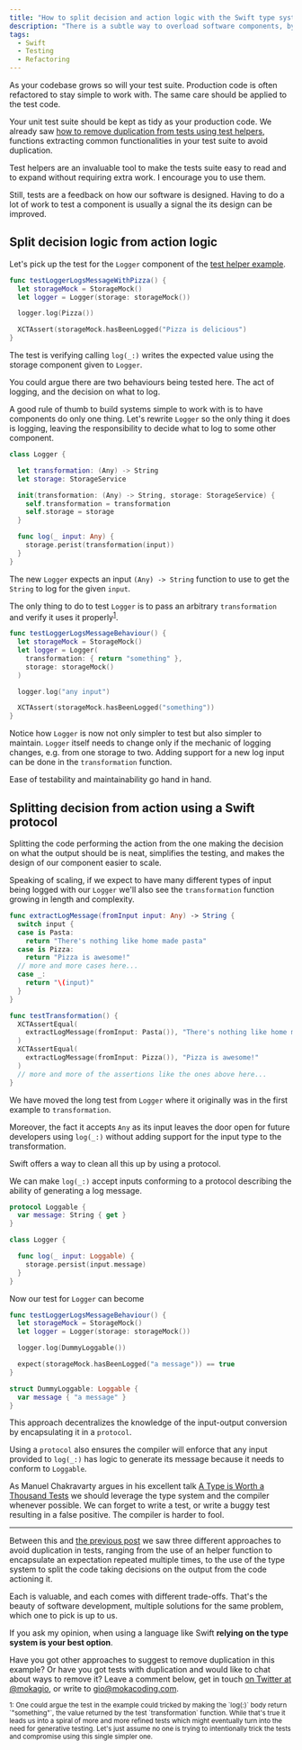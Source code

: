 ```yaml
---
title: "How to split decision and action logic with the Swift type system"
description: "There is a subtle way to overload software components, by making them both take decision and act on them. We can simplify these bloated components by separating the responsibility of taking decisions from the one action on them. This will result in leaner and easier to maintain software, and is made simple by the Swift type system."
tags:
  - Swift
  - Testing
  - Refactoring
---
```


As your codebase grows so will your test suite. Production code is often refactored to stay simple to work with. The same care should be applied to the test code.

Your unit test suite should be kept as tidy as your production code. We already saw [how to remove duplication from tests using test helpers](https://www.mokacoding.com/blog/how-to-remove-duplication-from-swift-tests-with-helper-functions/), functions extracting common functionalities in your test suite to avoid duplication.

Test helpers are an invaluable tool to make the tests suite easy to read and to expand without requiring extra work. I encourage you to use them.

Still, tests are a feedback on how our software is designed. Having to do a lot of work to test a component is usually a signal the its design can be improved.

## Split decision logic from action logic

Let's pick up the test for the `Logger` component of the [test helper example](https://www.mokacoding.com/blog/how-to-remove-duplication-from-swift-tests-with-helper-functions/).

```swift
func testLoggerLogsMessageWithPizza() {
  let storageMock = StorageMock()
  let logger = Logger(storage: storageMock())

  logger.log(Pizza())

  XCTAssert(storageMock.hasBeenLogged("Pizza is delicious")
}
```

The test is verifying calling `log(_:)` writes the expected value using the storage component given to `Logger`.

You could argue there are two behaviours being tested here. The act of logging, and the decision on what to log.

A good rule of thumb to build systems simple to work with is to have components do only one thing. Let's rewrite `Logger` so the only thing it does is logging, leaving the responsibility to decide what to log to some other component.

```swift
class Logger {

  let transformation: (Any) -> String
  let storage: StorageService

  init(transformation: (Any) -> String, storage: StorageService) {
    self.transformation = transformation
    self.storage = storage
  }

  func log(_ input: Any) {
    storage.perist(transformation(input))
  }
}
```

The new `Logger` expects an input `(Any) -> String` function to use to get the `String` to log for the given `input`.

The only thing to do to test `Logger` is to pass an arbitrary `transformation` and verify it uses it properly<sup>[1](#fn1)</sup>.

```swift
func testLoggerLogsMessageBehaviour() {
  let storageMock = StorageMock()
  let logger = Logger(
    transformation: { return "something" },
    storage: storageMock()
  )

  logger.log("any input")

  XCTAssert(storageMock.hasBeenLogged("something"))
}
```

Notice how `Logger` is now not only simpler to test but also simpler to maintain. `Logger` itself needs to change only if the mechanic of logging changes, e.g. from one storage to two. Adding support for a new log input can be done in the `transformation` function.

Ease of testability and maintainability go hand in hand.

## Splitting decision from action using a Swift protocol

Splitting the code performing the action from the one making the decision on what the output should be is neat, simplifies the testing, and makes the design of our component easier to scale.

Speaking of scaling, if we expect to have many different types of input being logged with our `Logger` we'll also see the `transformation` function growing in length and complexity.


```swift
func extractLogMessage(fromInput input: Any) -> String {
  switch input {
  case is Pasta:
    return "There's nothing like home made pasta"
  case is Pizza:
    return "Pizza is awesome!"
  // more and more cases here...
  case _:
    return "\(input)"
  }
}

func testTransformation() {
  XCTAssertEqual(
    extractLogMessage(fromInput: Pasta()), "There's nothing like home made pasta"
  )
  XCTAssertEqual(
    extractLogMessage(fromInput: Pizza()), "Pizza is awesome!"
  )
  // more and more of the assertions like the ones above here...
}
```

We have moved the long test from `Logger` where it originally was in the first example to `transformation`.

Moreover, the fact it accepts `Any` as its input leaves the door open for future developers using `log(_:)` without adding support for the input type to the transformation.

Swift offers a way to clean all this up by using a protocol.

We can make `log(_:)` accept inputs conforming to a protocol describing the ability of generating a log message.

```swift
protocol Loggable {
  var message: String { get }
}

class Logger {

  func log(_ input: Loggable) {
    storage.persist(input.message)
  }
}
```

Now our test for `Logger` can become

```swift
func testLoggerLogsMessageBehaviour() {
  let storageMock = StorageMock()
  let logger = Logger(storage: storageMock())

  logger.log(DummyLoggable())

  expect(storageMock.hasBeenLogged("a message")) == true
}

struct DummyLoggable: Loggable {
  var message { "a message" }
}
```

This approach decentralizes the knowledge of the input-output conversion by encapsulating it in a `protocol`.

Using a `protocol` also ensures the compiler will enforce that any input provided to `log(_:)` has logic to generate its message because it needs to conform to `Loggable`.

As Manuel Chakravarty argues in his excellent talk [A Type is Worth a Thousand Tests](http://justtesting.org/post/153668237436/here-is-the-video-of-my-talk-a-type-is-worth-a) we should leverage the type system and the compiler whenever possible. We can forget to write a test, or write a buggy test resulting in a false positive. The compiler is harder to fool.

---

Between this and [the previous post](https://www.mokacoding.com/blog/how-to-remove-duplication-from-swift-tests-with-helper-functions/) we saw three different approaches to avoid duplication in tests, ranging from the use of an helper function to encapsulate an expectation repeated multiple times, to the use of the type system to split the code taking decisions on the output from the code actioning it.

Each is valuable, and each comes with different trade-offs. That's the beauty of software development, multiple solutions for the same problem, which one to pick is up to us.

If you ask my opinion, when using a language like Swift **relying on the type system is your best option**.

Have you got other approaches to suggest to remove duplication in this example? Or have you got tests with duplication and would like to chat about ways to remove it? Leave a comment below, get in touch [on Twitter at @mokagio](https://twitter.com/mokagio), or write to [gio@mokacoding.com](mailto:gio@mokacoding.com).

<p style="font-size: smaller"><a id="fn1">1</a>: One could argue the test in the example could tricked by making the `log(:)` body return `"something"`, the value returned by the test `transformation` function. While that's true it leads us into a spiral of more and more refined tests which might eventually turn into the need for generative testing. Let's just assume no one is trying to intentionally trick the tests and compromise using this single simpler one.</p>
